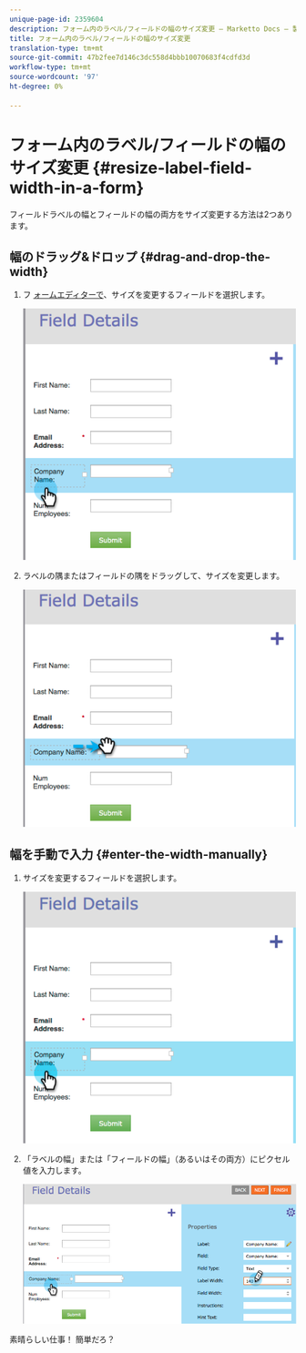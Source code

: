 ```yaml
---
unique-page-id: 2359604
description: フォーム内のラベル/フィールドの幅のサイズ変更 — Marketto Docs — 製品ドキュメント
title: フォーム内のラベル/フィールドの幅のサイズ変更
translation-type: tm+mt
source-git-commit: 47b2fee7d146c3dc558d4bbb10070683f4cdfd3d
workflow-type: tm+mt
source-wordcount: '97'
ht-degree: 0%

---
```



# フォーム内のラベル/フィールドの幅のサイズ変更 {#resize-label-field-width-in-a-form}

フィールドラベルの幅とフィールドの幅の両方をサイズ変更する方法は2つあります。

## 幅のドラッグ&amp;ドロップ {#drag-and-drop-the-width}

1. フ [ォームエディターで](../../../../product-docs/demand-generation/forms/form-actions/edit-a-form.md)、サイズを変更するフィールドを選択します。

   ![](assets/image2014-9-15-15-3a24-3a0.png)

1. ラベルの隅またはフィールドの隅をドラッグして、サイズを変更します。

   ![](assets/image2014-9-15-15-3a24-3a14.png)

## 幅を手動で入力 {#enter-the-width-manually}

1. サイズを変更するフィールドを選択します。

   ![](assets/image2014-9-15-15-3a24-3a28.png)

1. 「ラベルの幅」または「フィールドの幅」（あるいはその両方）にピクセル値を入力します。

   ![](assets/image2014-9-15-15-3a24-3a36.png)

素晴らしい仕事！ 簡単だろ？
